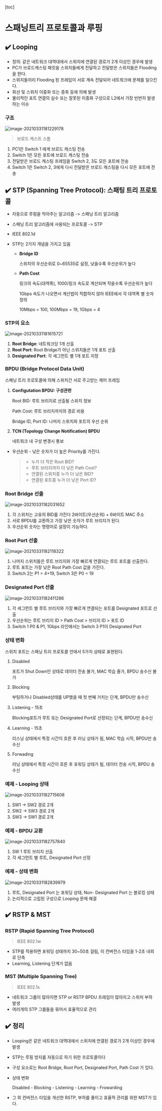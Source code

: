 [toc]

# 스패닝트리 프로토콜과 루핑

## :heavy_check_mark: Looping

- 정의: 같은 네트워크 대역대에서 스위치에 연결된 경로가 2개 이상인 경우에 발생
- PC가 브로드캐스팅 패킷을 스위치들에게 전달하고 전달받은 스위치들은 Flooding을 한다.
- 스위치들끼리 Flooding 된 프레임이 서로 계속 전달되어 네트워크에 문제를 일으킨다.
- 회선 및 스위치 이중화 또는 증축 등에 의해 발생
- 물리적인 포트 연결의 실수 또는 잘못된 이중화 구성으로 L2에서 가장 빈번히 발생하는 이슈



### 구조

![image-20210331181229178](assets/image-20210331181229178.png)

> 브로드 캐스트 스톰

1. PC1은 Switch 1 에게 브로드 캐스팅 전송
2. Switch 1은 모든 포트에 브로드 캐스팅 전송
3. 전달받은 브로드 캐스팅 프레임을 Switch 2, 3도 모든 포트에 전송
4. Switch  1은 Switch 2, 3에게 다시 전달받은 브로드 캐스팅을 다시 모든 포트에 전송





## :heavy_check_mark: STP (Spanning Tree Protocol): 스패팅 트리 프로토콜

- 자동으로 루핑을 막아주는 알고리즘 -> 스패닝 트리 알고리즘

- 스패닝 트리 알고리즘에 사용되는 프로토콜 -> STP

- IEEE 802.1d

- STP는 2가지 개념을 가지고 있음

  - **Bridge ID**

    스위치의 우선순위로 0~65535로 설정, 낮을수록 우선순위가 높다

  - **Path Cost**

    링크의 속도(대역폭), 1000/링크 속도로 계산되며 작을수록 우선순위가 높다

    1Gbps 속도가 나오면서 계산법이 적합하지 않아 IEEE에서 각 대역폭 별 숫자 정의

    10Mbps = 100, 100Mbps = 19, 1Gbps = 4



### STP의 요소

![image-20210331181615721](assets/image-20210331181615721.png)

1. **Root Bridge**: 네트워크당 1개 선출
2. **Root Port**: Root Bridge가 아닌 스위치들은 1개 포트 선출
3. **Designated Port**: 각 세그먼트 별 1개 포트 지정



### BPDU (Bridge Protocol Data Unit)

스패닝 트리 프로토콜에 의해 스위치간 서로 주고받는 제어 프레임

1. **Configutation BPDU: 구성관련**

   Root BID: 루트 브리지로 선출될 스위치 정보

   Path Cost: 루트 브리지까지의 경로 비용

   Bridge ID, Port ID: 나머지 스위치와 포트의 우선 순위

2. **TCN (Topology Change Notification) BPDU**

   네트워크 내 구성 변경시 통보

- 우선순위 - 낮은 숫자가 더 높은 Priority를 가진다.

  > - 누가 더 작은 Root BID?
  > - 루트 브리지까지 더 낮은 Path Cost?
  > - 연결된 스위치중 누가 더 낮은 BID?
  > - 연결된 포트중 누가 더 낮은 Port ID?



### Root Bridge 선출

![image-20210331182031652](assets/image-20210331182031652.png)

1. 각 스위치는 고유의 BID를 가진다 2바이트(우선순위) + 6바이트 MAC 주소
2. 서로 BPDU를 교환하고 가장 낮은 숫자가 루트 브리지가 된다.
3. 우선순위 숫자는 명령어로 설정이 가능하다.



### Root Port 선출

![image-20210331182118322](assets/image-20210331182118322.png)

1. 나머지 스위치들은 루트 브리지와 가장 빠르게 연결되는 루트 포트를 선출한다.
2. 루트 포트는 가장 낮은 Root Path Cost 값을 가진다.
3. Switch 2는 P1 = 4+19, Switch 3은 P0 = 19



### Designated Port 선출

![image-20210331182411286](assets/image-20210331182411286.png)

1. 각 세그먼트 별 루트 브리지와 가장 빠르게 연결되는 포트를 Designated 포트로 선출
2. 우선순위는 루트 브리지 ID > Path Cost > 브리지 ID > 포트 ID
3. Switch 1 P0 & P1, 1Gbps 라인에서는 Switch 3 P1이 Designated Port



### 상태 변화

스위치 포트는 스패닝 트리 프로토콜 안에서 5가지 상태로 표현된다.

1. Disabled

   포트가 Shut Down인 상태로 데이터 전송 불가, MAC 학습 줄가,  BPDU 송수신 불가

2. Blocking

   부팅하거나 Disabled상태를 UP했을 때 첫 번째 거치는 단계, BPDU만  송수신

3. Listening - 15초

   Blocking포트가 루트 또는 Designated Port로 선정되는 단계, BPDU만 송수신

4. Learning - 15초

   리스닝 상태에서 특정 시간이 흐른 후 러닝 상태가 됨, MAC 학습 시작, BPDU만 송수신

5. Forwading

   러닝 상태에서 특정 시간이 흐른 후 포워딩 상태가 됨, 데이터 전송 시작, BPDU 송수신



### 예제 - Looping 상태

![image-20210331182715608](assets/image-20210331182715608.png)

1. SW1 -> SW2 경로 2개
2. SW2 -> SW3 경로 2개
3. SW3 -> SW1 경로 2개



### 예제 - BPDU 교환

![image-20210331182757840](assets/image-20210331182757840.png)

1. SW 1 루트 브리지 선출
2. 각 세그먼트 별 루트, Designated Port 선정



### 예제 - 상태 변화

![image-20210331182839979](assets/image-20210331182839979.png)

1. 루트, Designated Port 는 포워딩 상태, Non- Designated Port 는 블로킹 상태
2. 논리적으로 고립된 구성으로 Looping 문제 해결




## :heavy_check_mark: RSTP & MST

### RSTP (Rapid Spanning Tree Protocol)

> IEEE 802.1w

- STP를 적용하면 포워딩 상태까지 30~50초 걸림, 이 컨버전스 타임을 1-2초 내외로 단축
- Learning, Listening 단계가 없음



### MST (Multiple Spanning Tree)

> IEEE 802.1s

- 네트워크 그룹이 많아지면 STP or RSTP BPDU 프레임이 많아지고 스위치 부하 발생
- 여러개의 STP 그룹들을 묶어서 효율적으로 관리



## :heavy_check_mark: 정리

- Looping은 같은 네트워크 대역대에서 스위치에 연결된 경로가 2개 이상인 경우에 발생

- STP는 루핑 방지를 자동으로 하기 위한 프로토콜이다

- 구성 요소로는 Root Bridge, Root Port, Designated Port, Path Cost 가 있다.

- 상태 변화

  Disabled - Blocking - Listening - Learning - Frowarding

- 그 외 컨버전스 타임을 개선한 RSTP, 부하를 줄이고 효율적 관리를 위한 MST가 있다.




